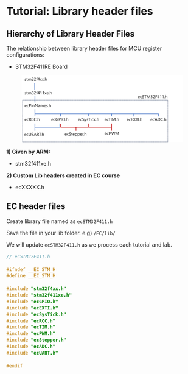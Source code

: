# Tutorial: Library header files

## Hierarchy of Library Header Files&#x20;

The relationship between library header files for MCU register configurations:

* STM32F411RE  Board

<figure><img src="../../.gitbook/assets/image (51).png" alt=""><figcaption></figcaption></figure>

**1) Given by ARM:** &#x20;

* stm32f411xe.h

**2) Custom Lib headers created in EC course**

* ecXXXXX.h



## EC  header files

Create library file named as `ecSTM32F411.h`

Save the file in your lib folder.  e.g)  `/EC/lib/`

We will update `ecSTM32F411.h` as we process each tutorial and lab.

```cpp
// ecSTM32F411.h

#ifndef __EC_STM_H
#define __EC_STM_H

#include "stm32f4xx.h"
#include "stm32f411xe.h"
#include "ecGPIO.h"
#include "ecEXTI.h"
#include "ecSysTick.h"
#include "ecRCC.h"
#include "ecTIM.h"
#include "ecPWM.h"
#include "ecStepper.h"
#include "ecADC.h"
#include "ecUART.h"

#endif
```



